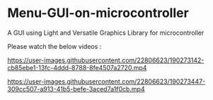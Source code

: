 # Menu-GUI-on-microcontroller
A GUI using  Light and Versatile Graphics Library  for microcontroller

Please watch the below videos :

https://user-images.githubusercontent.com/22806623/190273142-cb85ebe1-13fc-4ddd-8788-8fe4507a2720.mp4


https://user-images.githubusercontent.com/22806623/190273447-309cc507-a913-41b5-befe-3aced7a1f0cb.mp4


